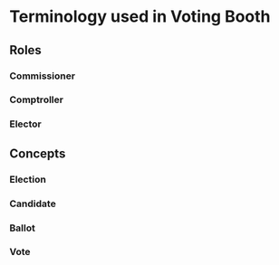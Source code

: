 # Terminology used in Voting Booth

## Roles

### Commissioner

### Comptroller

### Elector

## Concepts

### Election

### Candidate

### Ballot

### Vote
